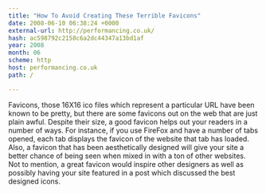 ```yaml
---
title: "How To Avoid Creating These Terrible Favicons"
date: 2008-06-10 06:38:24 +0000
external-url: http://performancing.co.uk/
hash: ac598792c2158c6a2dc44347a13bd1af
year: 2008
month: 06
scheme: http
host: performancing.co.uk
path: /

---
```


Favicons, those 16X16 ico files which represent a particular URL have been known to be pretty, but there are some favicons out on the web that are just plain awful. Despite their size, a good favicon helps out your readers in a number of ways. For instance, if you use FireFox and have a number of tabs opened, each tab displays the favicon of the website that tab has loaded. Also, a favicon that has been aesthetically designed will give your site a better chance of being seen when mixed in with a ton of other websites. Not to mention, a great favicon would inspire other designers as well as possibly having your site featured in a post which discussed the best designed icons.
